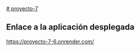 
[# proyecto-7](https://proyecto-7-6.onrender.com)
## Enlace a la aplicación desplegada

https://proyecto-7-6.onrender.com/